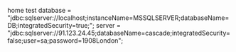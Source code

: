home test database = "jdbc:sqlserver://localhost;instanceName=MSSQLSERVER;databaseName=DB;integratedSecurity=true;";
server = "jdbc:sqlserver://91.123.24.45;databaseName=cascade;integratedSecurity=false;user=sa;password=1908London";
